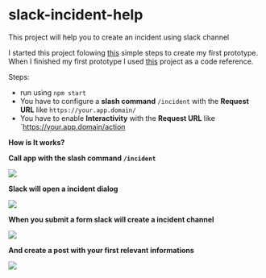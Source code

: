 # slack-incident-help
This project will help you to create an incident using slack channel

I started this project folowing [this](https://tutorials.botsfloor.com/building-a-node-js-slack-bot-before-your-microwave-popcorn-is-ready-8946651a5071) simple steps to create my first prototype. When I finished my first prototype I used [this](https://github.com/colmdoyle/slack-incident-management) project as a code reference. 

Steps:
- run using `npm start`
- You have to configure a **slash command** `/incident` with the **Request URL** like `https://your.app.domain/`
- You have to enable **Interactivity** with the **Request URL** like `https://your.app.domain/action

**How is It works?**

**Call app with the slash command `/incident`**


![](http://i.imgur.com/v3CMJbs.png)


**Slack will open a incident dialog**

![](http://i.imgur.com/17ZdAnO.png)


**When you submit a form slack will create a incident channel**


![](http://i.imgur.com/DTpzPsT.png)


**And create a post with your first relevant informations**


![](http://i.imgur.com/i8vnzyR.png)




   
